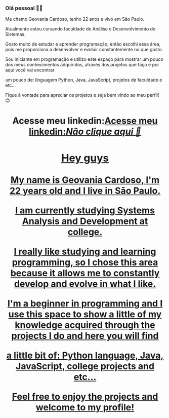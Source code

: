 ### Olá pessoal 👋😊
Me chamo Geovania Cardoso, tenho 22 anos e vivo em São Paulo.

Atualmente estou cursando faculdade de Análise e Desenvolvimento de Sistemas.

Gosto muito de estudar e aprender programação, então escolhi essa área, pois me proporciona a desenvolver e evoluir constantemente no que gosto.

Sou iniciante em programação e utilizo este espaço para mostrar um pouco dos meus conhecimentos adquiridos, através dos projetos que faço e por aqui você vai encontrar 

um pouco de: linguagem Python, Java, JavaScript, projetos de faculdade e etc... 

Fique á vontade para apreciar os projetos e seja bem vindo ao meu perfil! 😊 

<h1 align="center">Acesse meu linkedin:<a href="https://www.linkedin.com/in/geovania-cardoso-96a047177/">Acesse meu linkedin:<i>Não clique aqui 🥺</i>



### Hey guys
My name is Geovania Cardoso, I'm 22 years old and I live in São Paulo.

I am currently studying Systems Analysis and Development at college.

I really like studying and learning programming, so I chose this area because it allows me to constantly develop and evolve in what I like.

I'm a beginner in programming and I use this space to show a little of my knowledge acquired through the projects I do and here you will find

a little bit of: Python language, Java, JavaScript, college projects and etc...

Feel free to enjoy the projects and welcome to my profile!
